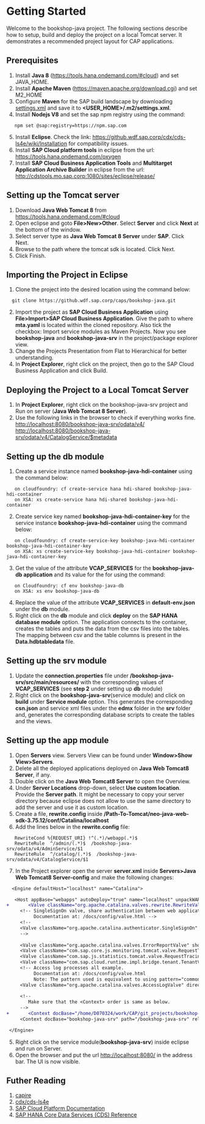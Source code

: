 # Getting Started

Welcome to the bookshop-java project. The following sections describe how to setup, build and deploy the project on a local Tomcat server. It demonstrates a recommended project layout for CAP applications.

## Prerequisites 
1.  Install **Java 8** (<https://tools.hana.ondemand.com/#cloud>) and set JAVA_HOME. 
2.  Install **Apache Maven** (<https://maven.apache.org/download.cgi>) and set M2_HOME
3.  Configure **Maven** for the SAP build landscape by downloading [settings.xml](http://nexus.wdf.sap.corp:8081/nexus/service/local/templates/settings/LeanDI/content) and save it to **<USER_HOME>/.m2/settings.xml**.
4.  Install **Nodejs V8** and set the sap npm registry using the command: 
 ```
    npm set @sap:registry=https://npm.sap.com
 ```
5.  Install **Eclipse**. Check the link: <https://github.wdf.sap.corp/cdx/cds-ls4e/wiki/Installation> for compatibility issues.
6.  Install **SAP Cloud platform tools** in eclipse from the url: <https://tools.hana.ondemand.com/oxygen>
7.  Install **SAP Cloud Business Application Tools** and  **Multitarget Application Archive Builder** in eclipse from the url: <http://cdstools.mo.sap.corp:1080/sites/eclipse/release/>

## Setting up the Tomcat server
1.  Download **Java Web Tomcat 8** from <https://tools.hana.ondemand.com/#cloud>
2.  Open eclipse and goto **File>New>Other**. Select **Server** and click **Next** at the bottom of the window.
3.  Select server type as **Java Web Tomcat 8 Server** under **SAP**. Click Next.
4.  Browse to the path where the tomcat sdk is located. Click Next.
5.  Click Finish.

## Importing the Project in Eclipse
1.  Clone the project into the desired location using the command below: 
```
  git clone https://github.wdf.sap.corp/caps/bookshop-java.git
```
2.  Import the project as **SAP Cloud Business Application** using **File>Import>SAP Cloud Business Application**. Give the path to where **mta.yaml** is located within the cloned repository. Also tick the checkbox: Import service modules as Maven Projects. 
Now you see **bookshop-java** and **bookshop-java-srv** in the project/package explorer view.
3.  Change the Projects Presentation from Flat to Hierarchical for better understanding.
4.  In **Project Explorer**, right click on the project, then go to the SAP Cloud Business Application and click Build.

## Deploying the Project to a Local Tomcat Server
1.  In **Project Explorer**, right click on the bookshop-java-srv project and Run on server (**Java Web Tomcat 8 Server**).
2.  Use the following links in the browser to check if everything works fine. \
  <http://localhost:8080/bookshop-java-srv/odata/v4/> \
  <http://localhost:8080/bookshop-java-srv/odata/v4/CatalogService/$metadata>


## Setting up the **db** module
1.  Create a service instance named **bookshop-java-hdi-container** using the command below:

```
   on cloudfoundry: cf create-service hana hdi-shared bookshop-java-hdi-container
   on XSA: xs create-service hana hdi-shared bookshop-java-hdi-container
```
2.  Create service key named **bookshop-java-hdi-container-key** for the service instance **bookshop-java-hdi-container** using the command below:

```
   on cloudfoundry: cf create-service-key bookshop-java-hdi-container bookshop-java-hdi-container-key
   on XSA: xs create-service-key bookshop-java-hdi-container bookshop-java-hdi-container-key
```
3.  Get the value of the attribute **VCAP_SERVICES** for the **bookshop-java-db application** and its value for the for using the command:

```
   on Cloudfoundry: cf env bookshop-java-db
   on XSA: xs env bookshop-java-db
   ```
4.  Replace the value of the attribute **VCAP_SERVICES**  in **default-env.json** under the **db** module.
5.  Right click on the **db** module and click **deploy** on the **SAP HANA database module** option. 
The application connects to the container, creates the tables and puts the data from the csv files into the tables. 
The mapping between csv and the table columns is present in the **Data.hdbtabledata** file.

## Setting up the **srv** module
1.  Update the **connection.properties** file under **/bookshop-java-srv/src/main/resources/**
with the corresponding values of **VCAP_SERVICES** (see **step 2** under setting up **db** module)
2.  Right click on the **bookshop-java-srv**(service module) and click on **build** under **Service module** option.
This generates the corresponding **csn.json** and service xml files under the **edmx** folder in the **srv** folder and, generates the corresponding database scripts to create the tables and the views.

## Setting up the app module
1.  Open **Servers** view. Servers View can be found under **Window>Show View>Servers**.
2.  Delete all the deployed applications deployed on **Java Web Tomcat8 Server**, if any.
3.  Double click on the **Java Web Tomcat8 Server** to open the Overview.
4.  Under **Server Locations** drop-down, select **Use custom location**. Provide the **Server path**. It might be necessary to copy your server directory because eclipse does not allow to use the same directory to add the server and use it as custom location.
5.  Create a file, **rewrite.config** inside **/Path-To-Tomcat/neo-java-web-sdk-3.75.12/conf/Catalina/localhost**
6.  Add the lines below in the **rewrite.config** file: 

```
   RewriteCond %{REQUEST_URI} !^(.*)/webapp(.*)$ 
   RewriteRule  ^/admin/(.*)$  /bookshop-java-srv/odata/v4/AdminService/$1
   RewriteRule  ^/catalog/(.*)$  /bookshop-java-srv/odata/v4/CatalogService/$1
```

7.  In the Project explorer open the server **server.xml** inside **Servers>Java Web Tomcat8 Server-config** and make the following changes:

   ```diff
     <Engine defaultHost="localhost" name="Catalina">

      <Host appBase="webapps" autoDeploy="true" name="localhost" unpackWARs="true">
+       <Valve className="org.apache.catalina.valves.rewrite.RewriteValve"/>
        <!-- SingleSignOn valve, share authentication between web applications
             Documentation at: /docs/config/valve.html -->
        <!--
        <Valve className="org.apache.catalina.authenticator.SingleSignOn" />
        -->
        
        <Valve className="org.apache.catalina.valves.ErrorReportValve" showServerInfo="false"/>
        <Valve className="com.sap.core.js.monitoring.tomcat.valve.RequestTracingValve"/>
        <Valve className="com.sap.js.statistics.tomcat.valve.RequestTracingValve"/>
        <Valve className="com.sap.cloud.runtime.impl.bridge.tenant.TenantValveWrapper"/>
        <!-- Access log processes all example.
             Documentation at: /docs/config/valve.html
             Note: The pattern used is equivalent to using pattern="common" -->
        <Valve className="org.apache.catalina.valves.AccessLogValve" directory="log" pattern="%h %l %u %t &quot;%r&quot; %s %b" prefix="localhost_access_log." suffix=".txt"/>
        
        <!-- 
           Make sure that the <Context> order is same as below.
        -->
+       <Context docBase="/home/D070324/work/CAP/git_projects/bookshop-java/node_modules/@sap/capm-samples-bookshop/app/" path=""/>
        <Context docBase="bookshop-java-srv" path="/bookshop-java-srv" reloadable="true" source="org.eclipse.jst.jee.server:bookshop-java-srv"/></Host>
  
    </Engine>
```
5.  Right click on the service module(**bookshop-java-srv**) inside eclipse and run on Server.
6.  Open the browser and put the url <http://localhost:8080/> in the address bar. The UI is now visible.

## Futher Reading
1. [capire](https://github.wdf.sap.corp/pages/cap/)
2. [cdx/cds-ls4e](https://github.wdf.sap.corp/cdx/cds-ls4e/wiki)
3. [SAP Cloud Platform Documentation](https://help.sap.com/viewer/65de2977205c403bbc107264b8eccf4b/Cloud/en-US/00823f91779d4d42aa29a498e0535cdf.html) 
4. [SAP HANA Core Data Services (CDS) Reference](https://help.sap.com/viewer/09b6623836854766b682356393c6c416/2.0.02/en-US)


